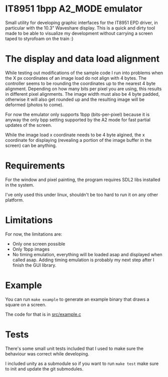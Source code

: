 # IT8951 1bpp A2_MODE emulator

Small utility for developing graphic interfaces for the IT8951 EPD driver, in particular
with the 10.3" Waveshare display. This is a quick and dirty tool made to be able to visualize
my development without carrying a screen taped to styrofoam on the train :)

# The display and data load alignment

While testing out modifications of the sample code I run into problems when the X px coordinates
of an image load do not align with 4 bytes. The controller seems to be rounding the coordinates
up to the nearest 4 byte alignment. Depending on how many bits per pixel you are using, this results
in different pixel alignments. The image width must also be 4 byte padded, otherwise it will also get
rounded up and the resulting image will be deformed (photos to come).

For now the emulator only supports 1bpp (bits-per-pixel) because it is anyway the only bpp setting
supported by the A2 mode for fast partial updates of the screen.

While the image load x coordinate needs to be 4 byte algined, the x coordinate for displaying
(revealing a portion of the image buffer in the screen) can be anything.

# Requirements

For the window and pixel painting, the program requires SDL2 libs installed in the system.

I've only used this under linux, shouldn't be too hard to run it on any other platform.

# Limitations

For now, the limitations are:

  - Only one screen possible
  - Only 1bpp images
  - No timing emulation, everything will be loaded asap and displayed when called asap. Adding timing emulation is probably my next step after I finish the GUI library.

# Example

You can run `make example` to generate an example binary that draws a square on a screen.

The code for that is in [src/example.c](src/example.c)

# Tests

There's some small unit tests included that I used to make sure the behaviour was correct while developing.

I included unity as a submodule so if you want to run `make test` make sure to init and update the git submodules.